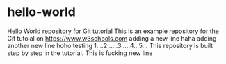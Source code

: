 # hello-world
Hello World repository for Git tutorial
This is an example repository for the Git tutoial on https://www.w3schools.com
adding a new line haha
adding another new line hoho
testing 1....2......3.....4...5...
This repository is built step by step in the tutorial.
This is fucking new line